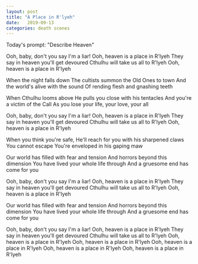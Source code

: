 ```yaml
---
layout: post
title: "A Place in R'lyeh"
date:   2019-09-13
categories: death scenes
---
```

Today's prompt: "Describe Heaven"

Ooh, baby, don't you say I'm a liar!
Ooh, heaven is a place in R'lyeh
They say in heaven you'll get devoured
Cthulhu will take us all to R'lyeh
Ooh, heaven is a place in R'lyeh

When the night falls down
The cultists summon the Old Ones to town
And the world's alive with the sound
Of rending flesh and gnashing teeth

When Cthulhu looms above
He pulls you close with his tentacles
And you're a victim of the Call
As you lose your life, your love, your all

Ooh, baby, don't you say I'm a liar!
Ooh, heaven is a place in R'lyeh
They say in heaven you'll get devoured
Cthulhu will take us all to R'lyeh
Ooh, heaven is a place in R'lyeh

When you think you're safe,
He'll reach for you with his sharpened claws
You cannot escape 
You're enveloped in his gaping maw

Our world has filled with fear and tension
And horrors beyond this dimension
You have lived your whole life through
And a gruesome end has come for you

Ooh, baby, don't you say I'm a liar!
Ooh, heaven is a place in R'lyeh
They say in heaven you'll get devoured
Cthulhu will take us all to R'lyeh
Ooh, heaven is a place in R'lyeh

Our world has filled with fear and tension
And horrors beyond this dimension
You have lived your whole life through
And a gruesome end has come for you

Ooh, baby, don't you say I'm a liar!
Ooh, heaven is a place in R'lyeh
They say in heaven you'll get devoured
Cthulhu will take us all to R'lyeh
Ooh, heaven is a place in R'lyeh
Ooh, heaven is a place in R'lyeh
Ooh, heaven is a place in R'lyeh
Ooh, heaven is a place in R'lyeh
Ooh, heaven is a place in R'lyeh
